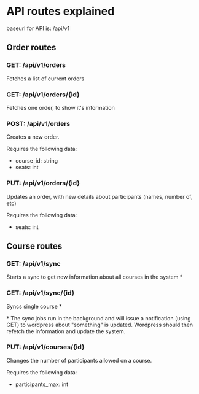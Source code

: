 # API routes explained

baseurl for API is: /api/v1

## Order routes

### GET: /api/v1/orders
Fetches a list of current orders
### GET: /api/v1/orders/{id}
Fetches one order, to show it's information
### POST: /api/v1/orders
Creates a new order.

Requires the following data:
* course_id: string
* seats: int

### PUT: /api/v1/orders/{id}
Updates an order, with new details about participants (names, number of, etc)

Requires the following data:
* seats: int

## Course routes

### GET: /api/v1/sync
Starts a sync to get new information about all courses in the system \*
### GET: /api/v1/sync/{id}
Syncs single course \* 

\* The sync jobs run in the background and will issue a notification (using GET)
to wordpress about "something" is updated. Wordpress should then refetch the
information and update the system.

### PUT: /api/v1/courses/{id}
Changes the number of participants allowed on a course.

Requires the following data:
* participants_max: int